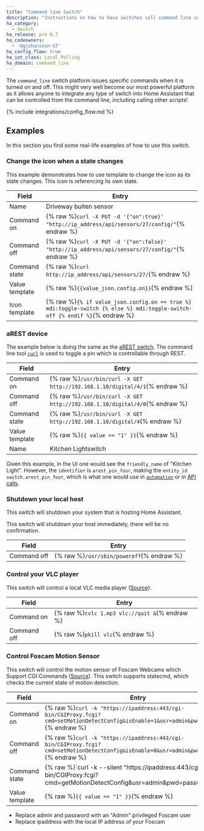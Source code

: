 ```yaml
---
title: "Command line Switch"
description: "Instructions on how to have switches call command line commands."
ha_category:
  - Switch
ha_release: pre 0.7
ha_codeowners:
  - '@gjohansson-ST'
ha_config_flow: true
ha_iot_class: Local Polling
ha_domain: command_line
---
```


The `command_line` switch platform issues specific commands when it is turned on
and off. This might very well become our most powerful platform as it allows
anyone to integrate any type of switch into Home Assistant that can be
controlled from the command line, including calling other scripts!

{% include integrations/config_flow.md %}

## Examples

In this section you find some real-life examples of how to use this switch.

### Change the icon when a state changes

This example demonstrates how to use template to change the icon as its state changes. This icon is referencing its own state.

| Field | Entry |
| --- | --- |
| Name | Driveway buiten sensor |
| Command on | {% raw %}`curl -X PUT -d '{"on":true}' "http://ip_address/api/sensors/27/config/"`{% endraw %} |
| Command off | {% raw %}`curl -X PUT -d '{"on":false}' "http://ip_address/api/sensors/27/config/"`{% endraw %} |
| Command state | {% raw %}`curl http://ip_address/api/sensors/27/`{% endraw %} |
| Value template | {% raw %}`{{value_json.config.on}}`{% endraw %} |
| Icon template | {% raw %}`{% if value_json.config.on == true %} mdi:toggle-switch {% else %} mdi:toggle-switch-off {% endif %}`{% endraw %} |


### aREST device

The example below is doing the same as the
[aREST switch](/integrations/arest#switch).
The command line tool [`curl`](https://curl.haxx.se/) is used to toggle a pin
which is controllable through REST.

| Field | Entry |
| --- | --- |
| Command on | {% raw %}`/usr/bin/curl -X GET http://192.168.1.10/digital/4/1`{% endraw %} |
| Command off | {% raw %}`/usr/bin/curl -X GET http://192.168.1.10/digital/4/0`{% endraw %} |
| Command state | {% raw %}`/usr/bin/curl -X GET http://192.168.1.10/digital/4`{% endraw %} |
| Value template | {% raw %}`{{ value == "1" }}`{% endraw %} |
| Name | Kitchen Lightswitch |


Given this example, in the UI one would see the `friendly_name` of
"Kitchen Light". However, the `identifier` is `arest_pin_four`, making the
`entity_id` `switch.arest_pin_four`, which is what one would use in
[`automation`](/integrations/automation/) or in [API calls](/developers/).

### Shutdown your local host

This switch will shutdown your system that is hosting Home Assistant.

<div class='note warning'>
This switch will shutdown your host immediately, there will be no confirmation.
</div>

| Field | Entry |
| --- | --- |
| Command off | {% raw %}`/usr/sbin/poweroff`{% endraw %} |

### Control your VLC player

This switch will control a local VLC media player
([Source](https://community.home-assistant.io/t/vlc-player/106)).

| Field | Entry |
| --- | --- |
| Command on | {% raw %}`cvlc 1.mp3 vlc://quit &`{% endraw %} |
| Command off | {% raw %}`pkill vlc`{% endraw %} |

### Control Foscam Motion Sensor

This switch will control the motion sensor of Foscam Webcams which Support CGI
Commands ([Source](https://www.iltucci.com/blog/wp-content/uploads/2018/12/Foscam-IPCamera-CGI-User-Guide-V1.0.4.pdf)).
This switch supports statecmd,
which checks the current state of motion detection.

| Field | Entry |
| --- | --- |
| Command on | {% raw %}`curl -k "https://ipaddress:443/cgi-bin/CGIProxy.fcgi?cmd=setMotionDetectConfig&isEnable=1&usr=admin&pwd=password"`{% endraw %} |
| Command off | {% raw %}`curl -k "https://ipaddress:443/cgi-bin/CGIProxy.fcgi?cmd=setMotionDetectConfig&isEnable=0&usr=admin&pwd=password"`{% endraw %} |
| Command state | {% raw %}`curl -k --silent "https://ipaddress:443/cgi-bin/CGIProxy.fcgi?cmd=getMotionDetectConfig&usr=admin&pwd=password" | grep -oP "(?<=isEnable>).*?(?=</isEnable>)"`{% endraw %} |
| Value template | {% raw %}`{{ value == "1" }}`{% endraw %} |

- Replace admin and password with an "Admin" privileged Foscam user
- Replace ipaddress with the local IP address of your Foscam
